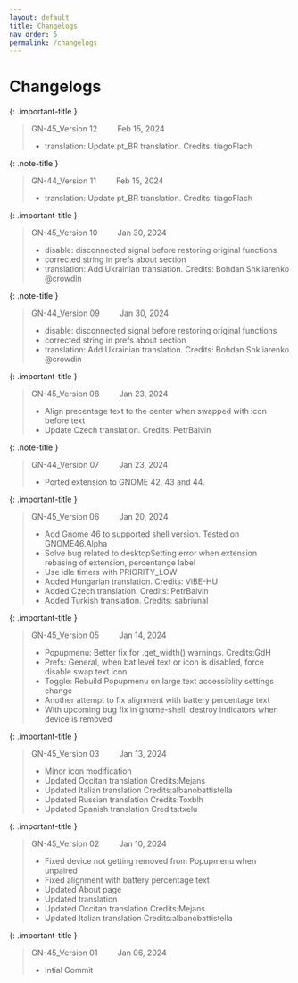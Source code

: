 ```yaml
---
layout: default
title: Changelogs
nav_order: 5
permalink: /changelogs
---
```


# Changelogs


{: .important-title }
> GN-45_Version 12 &emsp;&emsp; Feb 15, 2024
> * translation: Update pt_BR translation. Credits: tiagoFlach


{: .note-title }
> GN-44_Version 11 &emsp;&emsp; Feb 15, 2024 
> * translation: Update pt_BR translation. Credits: tiagoFlach


{: .important-title }
> GN-45_Version 10 &emsp;&emsp; Jan 30, 2024
> * disable: disconnected signal before restoring original functions
> * corrected string in prefs about section
> * translation: Add Ukrainian translation. Credits: Bohdan Shkliarenko @crowdin


{: .note-title }
> GN-44_Version 09 &emsp;&emsp; Jan 30, 2024 
> * disable: disconnected signal before restoring original functions
> * corrected string in prefs about section
> * translation: Add Ukrainian translation. Credits: Bohdan Shkliarenko @crowdin


{: .important-title }
> GN-45_Version 08 &emsp;&emsp; Jan 23, 2024
> * Align precentage text to the center when swapped with icon before text
> * Update Czech translation. Credits: PetrBalvin


{: .note-title }
> GN-44_Version 07 &emsp;&emsp; Jan 23, 2024 
> * Ported extension to GNOME 42, 43 and 44.


{: .important-title }
> GN-45_Version 06 &emsp;&emsp; Jan 20, 2024
> * Add Gnome 46 to supported shell version. Tested on GNOME46.Alpha
> * Solve bug related to desktopSetting error when extension rebasing of extension, percentange label
> * Use idle timers with PRIORITY_LOW
> * Added Hungarian translation. Credits: ViBE-HU
> * Added Czech translation. Credits: PetrBalvin
> * Added Turkish translation. Credits: sabriunal


{: .important-title }
> GN-45_Version 05 &emsp;&emsp; Jan 14, 2024
> * Popupmenu: Better fix for .get_width() warnings. Credits:GdH
> * Prefs: General, when bat level text or icon is disabled, force disable swap text icon
> * Toggle: Rebuild Popupmenu on large text accessiblity settings change
> * Another attempt to fix alignment with battery percentage text
> * With upcoming bug fix in gnome-shell, destroy indicators when device is removed


{: .important-title }
> GN-45_Version 03 &emsp;&emsp; Jan 13, 2024
> * Minor icon modification
> * Updated Occitan translation Credits:Mejans
> * Updated Italian translation Credits:albanobattistella
> * Updated Russian translation Credits:Toxblh
> * Updated Spanish translation Credits:txelu


{: .important-title }
> GN-45_Version 02 &emsp;&emsp; Jan 10, 2024
> * Fixed device not getting removed from Popupmenu when unpaired
> * Fixed alignment with battery percentage text
> * Updated About page
> * Updated translation
> * Updated Occitan translation Credits:Mejans
> * Updated Italian translation Credits:albanobattistella


{: .important-title }
> GN-45_Version 01 &emsp;&emsp; Jan 06, 2024 
> * Intial Commit


